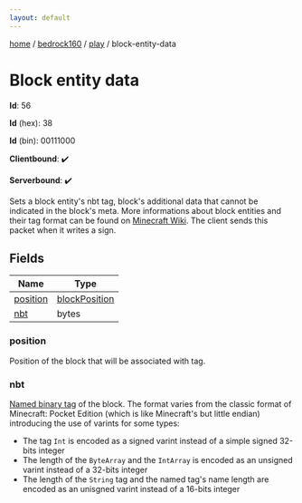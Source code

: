 ```yaml
---
layout: default
---
```


[home](/)  /  [bedrock160](/protocol/bedrock160)  /  [play](/protocol/bedrock160/play)  /  block-entity-data

# Block entity data

**Id**: 56

**Id** (hex): 38

**Id** (bin): 00111000

**Clientbound**: ✔️

**Serverbound**: ✔️

Sets a block entity's nbt tag, block's additional data that cannot be indicated in the block's meta. More informations about block entities and their tag format can be found on [Minecraft Wiki](http://minecraft.gamepedia.com/Block_entity).
The client sends this packet when it writes a sign.

## Fields

Name | Type
---|---
[position](#position) | [blockPosition](/protocol/bedrock160/types/block-position)
[nbt](#nbt) | bytes

### position

Position of the block that will be associated with tag.

### nbt

[Named binary tag](http://minecraft.gamepedia.com/NBT_format) of the block. The format varies from the classic format of Minecraft: Pocket Edition (which is like Minecraft's but little endian) introducing the use of varints for some types:
+ The tag `Int` is encoded as a signed varint instead of a simple signed 32-bits integer
+ The length of the `ByteArray` and the `IntArray` is encoded as an unsigned varint instead of a 32-bits integer
+ The length of the `String` tag and the named tag's name length are encoded as an unisgned varint instead of a 16-bits integer
